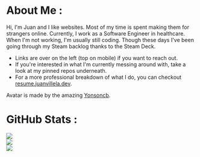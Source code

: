 # About Me :
Hi, I'm Juan and I like websites. Most of my time is spent making them for strangers online. Currently, I work as a Software Engineer in healthcare. When I'm not working, I'm usually still coding. Though these days I've been going through my Steam backlog thanks to the Steam Deck.

- Links are over on the left (top on mobile) if you want to reach out.
- If you're interested in what I'm currently messing around with, take a look at my pinned repos underneath.
- For a more professional breakdown of what I do, you can checkout [resume.juanvillela.dev](https://resume.juanvillela.dev).

Avatar is made by the amazing [Yonsoncb](https://twitter.com/Yonsoncb).

# GitHub Stats :
![](https://github-readme-stats.vercel.app/api?username=fourjuaneight&theme=bear&hide_border=false&include_all_commits=false&count_private=false)<br/>
![](https://github-readme-streak-stats.herokuapp.com/?user=fourjuaneight&theme=bear&hide_border=false)<br/>
![](https://github-readme-stats.vercel.app/api/top-langs/?username=fourjuaneight&theme=bear&hide_border=false&include_all_commits=false&count_private=false&layout=compact)
